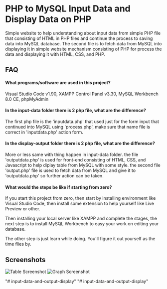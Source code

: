 
# PHP to MySQL Input Data and Display Data on PHP 

Simple website to help understanding about input data from simple PHP file that consisting of HTML in PHP files and continue the process to saving data into MySQL database. The second file is to fetch data from MySQL into displaying it in simple website mechanism consisting of PHP for process the data and displaying it with HTML, CSS, and PHP.


## FAQ

#### What programs/software are used in this project?

Visual Studio Code v1.90, XAMPP Control Panel v3.30, MySQL Workbench 8.0 CE, phpMyAdmin

#### In the input-data folder there is 2 php file, what are the difference?

The first php file is the 'inputdata.php' that used just for the form input that continued into MySQL using 'process.php', make sure that name file is correct in 'inputdata.php' action form.

#### In the display-output folder there is 2 php file, what are the difference?

More or less same with thing happen in input-data folder. the file 'outputdata.php' is used for front-end consisting of HTML, CSS, and Javascript to help diplay table from MySQL with some style. the second file 'output.php' file is used to fetch data from MySQL and give it to 'outputdata.php' so further action can be taken.

#### What would the steps be like if starting from zero?

If you start this project from zero, then start by installing environment like Visual Studio Code, then install some extension to help yourself like Live Preview or other. 

Then installing your local server like XAMPP and complete the stages, the next step is to install MySQL Workbench to easy your work on editing your database.

The other step is just learn while doing. You'll figure it out yourself as the time flies by.
## Screenshots

![Table Screenshot](https://drive.google.com/uc?export=view&id=1WllrflwIIfYhhjCjlUxtba1e85HIZXi7)
![Graph Screenshot](https://drive.google.com/uc?export=view&id=1m9jNAjD6ToxQv43_reTmOyzKak01JOvd)

"# input-data-and-output-display" 
"# input-data-and-output-display" 
